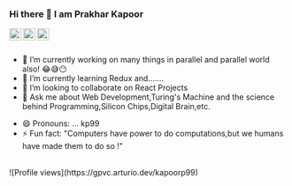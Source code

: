 ### Hi there 👋 I am Prakhar Kapoor


<!-- **kapoorp99/kapoorp99** is a ✨ _special_ ✨ repository because its `README.md` (this file) appears on your GitHub profile. -->
<a href="https://www.codechef.com/users/kp99">
  <img align="left" alt="Prakhar | Codechef" width="22px" src="https://cdn.jsdelivr.net/npm/simple-icons@v3/icons/codechef.svg" />
</a>
<a href="mailto:kapoorprakhar99@gmail.com">
  <img align="left" alt="Prakhar | Email" width="22px" src="https://cdn.jsdelivr.net/npm/simple-icons@3.13.0/icons/gmail.svg" />
</a>
<a href="https://www.linkedin.com/in/kp99/">
  <img align="left" alt="Prakhar | LinkedIn" width="22px" src="https://cdn.jsdelivr.net/npm/simple-icons@v3/icons/linkedin.svg" />
</a>
<br />
<br />


<!-- Here are some ideas to get you started: -->

- 🔭 I’m currently working on many things in parallel and parallel world also! 😂😅😶
- 🌱 I’m currently learning Redux and.......
- 👯 I’m looking to collaborate on React Projects
- 💬 Ask me about Web Development,Turing's Machine and the science behind Programming,Silicon Chips,Digital Brain,etc.
<!-- - 📫 How to reach me: ... -->
- 😄 Pronouns: ... kp99
- ⚡ Fun fact: "Computers have power to do computations,but we humans have made them to do so !" 

<br />
![Profile views](https://gpvc.arturio.dev/kapoorp99)

